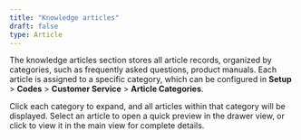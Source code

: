 ```yaml
---
title: "Knowledge articles"
draft: false
type: Article
---
```




The knowledge articles section stores all article records, organized by categories, such as frequently asked questions, product manuals. Each article is assigned to a specific category, which can be configured in **Setup** > **Codes** > **Customer Service** > **Article Categories**. 

Click each category to expand, and all articles within that category will be displayed. Select an article to open a quick preview in the drawer view, or click to view it in the main view for complete details.

